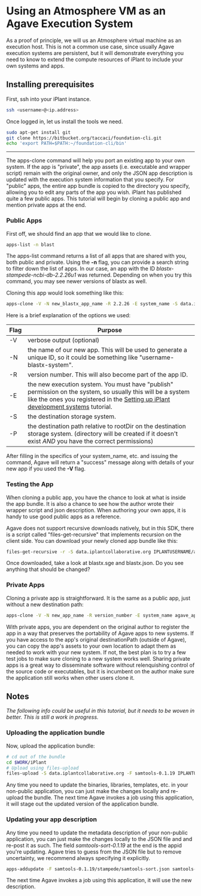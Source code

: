 Using an Atmosphere VM as an Agave Execution System
===================================================
As a proof of principle, we will us an Atmosphere virtual machine as an execution host.  This is not a common use case, since usually Agave execution systems are persistent, but it will demonstrate everything you need to know to extend the compute resources of iPlant to include your own systems and apps.

Installing prerequisites
---------------
First, ssh into your iPlant instance.
```sh
ssh <username>@<ip.address>
```

Once logged in, let us install the tools we need.
```sh
sudo apt-get install git
git clone https://bitbucket.org/taccaci/foundation-cli.git
echo 'export PATH=$PATH:~/foundation-cli/bin'
```


----------------

The apps-clone command will help you port an existing app to your own system.  If the app is "private", the app assets (i.e. executable and wrapper script) remain with the original owner, and only the JSON app description is updated with the execution system information that you specify.  For "public" apps, the entire app bundle is copied to the directory you specify, allowing you to edit any parts of the app you wish.  iPlant has published quite a few public apps.  This tutorial will begin by cloning a public app and mention private apps at the end.

### Public Apps
First off, we should find an app that we would like to clone.
```sh
apps-list -n blast
```
The apps-list command returns a list of all apps that are shared with you, both public and private.  Using the **-n** flag, you can provide a search string to filter down the list of apps. In our case, an app with the ID *blastx-stampede-ncbi-db-2.2.26u1* was returned.  Depending on when you try this command, you may see newer versions of blastx as well.

Cloning this app would look something like this:

```sh
apps-clone -V -N new_blastx_app_name -R 2.2.26 -E system_name -S data.iplantcollaborative.org -P IPLANTUSERNAME/applications/new_blastx_app_name-2.2.26/system_name blastx-stampede-ncbi-db-2.2.26u1
```
Here is a brief explanation of the options we used:

| Flag | Purpose |
|------|---------|
|  -V  | verbose output (optional) |
|  -N  | the name of our new app.  This will be used to generate a unique ID, so it could be something like "username-blastx-system". |
|  -R  | version number.  This will also become part of the app ID. |
|  -E  | the new execution system.  You must have "publish" permission on the system, so usually this will be a system like the ones you registered in the [Setting up iPlant development systems] tutorial. |
|  -S  | the destination storage system. |
|  -P  | the destination path relative to rootDir on the destination storage system. (directory will be created if it doesn't exist *AND* you have the correct permissions) |

After filling in the specifics of your system_name, etc. and issuing the command, Agave will return a "success" message along with details of your new app if you used the **-V** flag.

### Testing the App

When cloning a public app, you have the chance to look at what is inside the app bundle.  It is also a chance to see how the author wrote their wrapper script and json description.  When authoring your own apps, it is handy to use good public apps as a reference.

Agave does not support recursive downloads natively, but in this SDK, there is a script called "files-get-recursive" that implements recursion on the client side. You can download your newly cloned app bundle like this:

```sh
files-get-recursive -r -S data.iplantcollaborative.org IPLANTUSERNAME/applications/new_blastx_app_name-2.2.26
```

Once downloaded, take a look at blastx.sge and blastx.json.  Do you see anything that should be changed?

### Private Apps

Cloning a private app is straightforward.  It is the same as a public app, just without a new destination path:
```sh
apps-clone -V -N new_app_name -R version_number -E system_name agave_app_id
```
With private apps, you are dependent on the original author to register the app in a way that preserves the portability of Agave apps to new systems. If you have access to the app's original destinationPath (outside of Agave), you can copy the app's assets to your own location to adapt them as needed to work with your new system.  If not, the best plan is to try a few test jobs to make sure cloning to a new system works well.  Sharing private apps is a great way to disseminate software without relenquishing control of the source code or executables, but it is incumbent on the author make sure the application still works when other users clone it.

Notes
-----
*The following info could be useful in this tutorial, but it needs to be woven in better.  This is still a work in progress.*
### Uploading the application bundle

Now, upload the application bundle:
```sh
# cd out of the bundle
cd $WORK/iPlant
# Upload using files-upload
files-upload -S data.iplantcollaborative.org -F samtools-0.1.19 IPLANTUSERNAME/applications
```
Any time you need to update the binaries, libraries, templates, etc. in your non-public application, you can just make the changes locally and re-upload the bundle. The next time Agave invokes a job using this application, it will stage out the updated version of the application bundle.

### Updating your app description

Any time you need to update the metadata description of your non-public application, you can just make the changes locally to the JSON file and and re-post it as such. The field *samtools-sort-0.1.19* at the end is the appid you're updating. Agave tries to guess from the JSON file but to remove uncertainty, we recommend always specifying it explicitly. 

```sh
apps-addupdate -F samtools-0.1.19/stampede/samtools-sort.json samtools-sort-0.1.19
```

The next time Agave invokes a job using this application, it will use the new description.

[Creating an iPlant application for TACC Stampede]:./iplant-first-app.md
[Setting up iPlant development systems]:./iplant-systems.md

